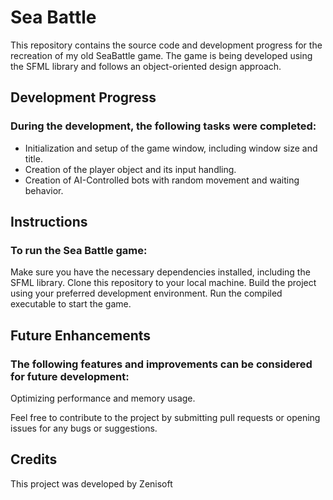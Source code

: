 # Sea Battle
This repository contains the source code and development progress for the recreation of my old SeaBattle game. The game is being developed using the SFML library and follows an object-oriented design approach.

## Development Progress
### During the development, the following tasks were completed:

- Initialization and setup of the game window, including window size and title.
- Creation of the player object and its input handling.
- Creation of AI-Controlled bots with random movement and waiting behavior.

## Instructions
### To run the Sea Battle game:

Make sure you have the necessary dependencies installed, including the SFML library.
Clone this repository to your local machine.
Build the project using your preferred development environment.
Run the compiled executable to start the game.

## Future Enhancements
### The following features and improvements can be considered for future development:

Optimizing performance and memory usage.

Feel free to contribute to the project by submitting pull requests or opening issues for any bugs or suggestions.

## Credits
This project was developed by Zenisoft
